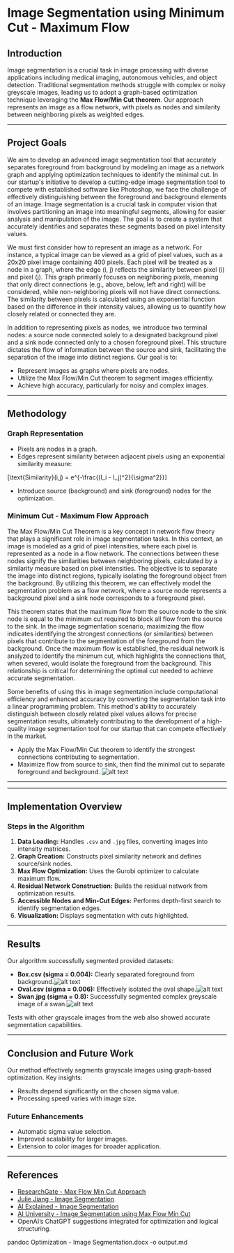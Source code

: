 # Image Segmentation using Minimum Cut - Maximum Flow


## Introduction

Image segmentation is a crucial task in image processing with diverse applications including medical imaging, autonomous vehicles, and object detection. Traditional segmentation methods struggle with complex or noisy greyscale images, leading us to adopt a graph-based optimization technique leveraging the **Max Flow/Min Cut theorem**. Our approach represents an image as a flow network, with pixels as nodes and similarity between neighboring pixels as weighted edges.

---

## Project Goals

We aim to develop an advanced image segmentation tool that accurately separates foreground from background by modeling an image as a network graph and applying optimization techniques to identify the minimal cut. In our startup's initiative to develop a cutting-edge image segmentation tool to compete with established software like Photoshop, we face the challenge of effectively distinguishing between the foreground and background elements of an image. Image segmentation is a crucial task in computer vision that involves partitioning an image into meaningful segments, allowing for easier analysis and manipulation of the image. The goal is to create a system that accurately identifies and separates these segments based on pixel intensity values.

We must first consider how to represent an image as a network. For instance, a typical image can be viewed as a grid of pixel values, such as a 20x20 pixel image containing 400 pixels. Each pixel will be treated as a node in a graph, where the edge (i, j) reflects the similarity between pixel (i) and pixel (j). This graph primarily focuses on neighboring pixels, meaning that only direct connections (e.g., above, below, left and right) will be considered, while non-neighboring pixels will not have direct connections. The similarity between pixels is calculated using an exponential function based on the difference in their intensity values, allowing us to quantify how closely related or connected they are.

In addition to representing pixels as nodes, we introduce two terminal nodes: a source node connected solely to a designated background pixel and a sink node connected only to a chosen foreground pixel. This structure dictates the flow of information between the source and sink, facilitating the separation of the image into distinct regions. Our goal is to:

- Represent images as graphs where pixels are nodes.
- Utilize the Max Flow/Min Cut theorem to segment images efficiently.
- Achieve high accuracy, particularly for noisy and complex images.

---

## Methodology

### Graph Representation
- Pixels are nodes in a graph.
- Edges represent similarity between adjacent pixels using an exponential similarity measure:

\[\text{Similarity}(i,j) = e^{-\frac{(I_i - I_j)^2}{\sigma^2}}\]

- Introduce source (background) and sink (foreground) nodes for the optimization.

### Minimum Cut - Maximum Flow Approach
The Max Flow/Min Cut Theorem is a key concept in network flow theory that plays a significant role in image segmentation tasks. In this context, an image is modeled as a grid of pixel intensities, where each pixel is represented as a node in a flow network. The connections between these nodes signify the similarities between neighboring pixels, calculated by a similarity measure based on pixel intensities. The objective is to separate the image into distinct regions, typically isolating the foreground object from the background. By utilizing this theorem, we can effectively model the segmentation problem as a flow network, where a source node represents a background pixel and a sink node corresponds to a foreground pixel.

This theorem states that the maximum flow from the source node to the sink node is equal to the minimum cut required to block all flow from the source to the sink. In the image segmentation scenario, maximizing the flow indicates identifying the strongest connections (or similarities) between pixels that contribute to the segmentation of the foreground from the background. Once the maximum flow is established, the residual network is analyzed to identify the minimum cut, which highlights the connections that, when severed, would isolate the foreground from the background. This relationship is critical for determining the optimal cut needed to achieve accurate segmentation.

Some benefits of using this in image segmentation include computational efficiency and enhanced accuracy by converting the segmentation task into a linear programming problem. This method's ability to accurately distinguish between closely related pixel values allows for precise segmentation results, ultimately contributing to the development of a high-quality image segmentation tool for our startup that can compete effectively in the market.


- Apply the Max Flow/Min Cut theorem to identify the strongest connections contributing to segmentation.
- Maximize flow from source to sink, then find the minimal cut to separate foreground and background.
![alt text](image.png)

---


---

## Implementation Overview

### Steps in the Algorithm
1. **Data Loading:** Handles `.csv` and `.jpg` files, converting images into intensity matrices.
2. **Graph Creation:** Constructs pixel similarity network and defines source/sink nodes.
3. **Max Flow Optimization:** Uses the Gurobi optimizer to calculate maximum flow.
4. **Residual Network Construction:** Builds the residual network from optimization results.
5. **Accessible Nodes and Min-Cut Edges:** Performs depth-first search to identify segmentation edges.
6. **Visualization:** Displays segmentation with cuts highlighted.

---

## Results

Our algorithm successfully segmented provided datasets:

- **Box.csv (sigma = 0.004):** Clearly separated foreground from background.![alt text](image-1.png)
- **Oval.csv (sigma = 0.006):** Effectively isolated the oval shape.![alt text](image-2.png)
- **Swan.jpg (sigma = 0.8):** Successfully segmented complex greyscale image of a swan.![alt text](image-3.png)

Tests with other grayscale images from the web also showed accurate segmentation capabilities.

---

## Conclusion and Future Work

Our method effectively segments grayscale images using graph-based optimization. Key insights:

- Results depend significantly on the chosen sigma value.
- Processing speed varies with image size.

### Future Enhancements
- Automatic sigma value selection.
- Improved scalability for larger images.
- Extension to color images for broader application.

---

## References
- [ResearchGate - Max Flow Min Cut Approach](https://www.researchgate.net/figure/Using-the-max-flow-min-cut-approach-for-image-segmentation-a-Define-set-of-pixels-in_fig5_292335453)
- [Julie Jiang - Image Segmentation](https://julie-jiang.github.io/image-segmentation/)
- [AI Explained - Image Segmentation](https://www.youtube.com/watch?v=Tl90tNtKvxs)
- [AI University - Image Segmentation using Max Flow Min Cut](https://www.youtube.com/watch?v=7fujbpJ0LB4&t=372s)
- OpenAI’s ChatGPT suggestions integrated for optimization and logical structuring.

 
pandoc Optimization - Image Segmentation.docx -o output.md